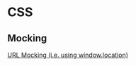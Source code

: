 # CSS

## Mocking
[URL Mocking (i.e. using window.location)](https://www.ryandoll.com/post/2018/3/29/jest-and-url-mocking)